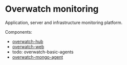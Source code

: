 Overwatch monitoring
====================

Application, server and infrastructure monitoring platform.

Components:

- [overwatch-hub](https://github.com/leadhub-code/overwatch-hub)
- [overwatch-web](https://github.com/leadhub-code/overwatch-web)
- todo: overwatch-basic-agents
- [overwatch-mongo-agent](https://github.com/leadhub-code/overwatch-mongo-agent)
